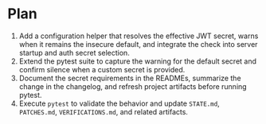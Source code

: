 # Plan

1. Add a configuration helper that resolves the effective JWT secret, warns when it remains the insecure default, and integrate the check into server startup and auth secret selection.
2. Extend the pytest suite to capture the warning for the default secret and confirm silence when a custom secret is provided.
3. Document the secret requirements in the READMEs, summarize the change in the changelog, and refresh project artifacts before running pytest.
4. Execute `pytest` to validate the behavior and update `STATE.md`, `PATCHES.md`, `VERIFICATIONS.md`, and related artifacts.
